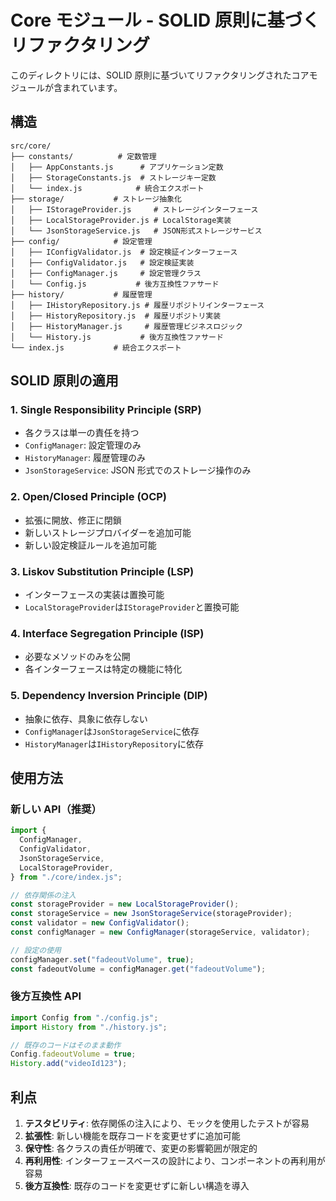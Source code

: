 # Core モジュール - SOLID 原則に基づくリファクタリング

このディレクトリには、SOLID 原則に基づいてリファクタリングされたコアモジュールが含まれています。

## 構造

```
src/core/
├── constants/          # 定数管理
│   ├── AppConstants.js      # アプリケーション定数
│   ├── StorageConstants.js  # ストレージキー定数
│   └── index.js            # 統合エクスポート
├── storage/           # ストレージ抽象化
│   ├── IStorageProvider.js     # ストレージインターフェース
│   ├── LocalStorageProvider.js # LocalStorage実装
│   └── JsonStorageService.js   # JSON形式ストレージサービス
├── config/            # 設定管理
│   ├── IConfigValidator.js  # 設定検証インターフェース
│   ├── ConfigValidator.js   # 設定検証実装
│   ├── ConfigManager.js     # 設定管理クラス
│   └── Config.js           # 後方互換性ファサード
├── history/           # 履歴管理
│   ├── IHistoryRepository.js # 履歴リポジトリインターフェース
│   ├── HistoryRepository.js  # 履歴リポジトリ実装
│   ├── HistoryManager.js     # 履歴管理ビジネスロジック
│   └── History.js           # 後方互換性ファサード
└── index.js           # 統合エクスポート
```

## SOLID 原則の適用

### 1. Single Responsibility Principle (SRP)

- 各クラスは単一の責任を持つ
- `ConfigManager`: 設定管理のみ
- `HistoryManager`: 履歴管理のみ
- `JsonStorageService`: JSON 形式でのストレージ操作のみ

### 2. Open/Closed Principle (OCP)

- 拡張に開放、修正に閉鎖
- 新しいストレージプロバイダーを追加可能
- 新しい設定検証ルールを追加可能

### 3. Liskov Substitution Principle (LSP)

- インターフェースの実装は置換可能
- `LocalStorageProvider`は`IStorageProvider`と置換可能

### 4. Interface Segregation Principle (ISP)

- 必要なメソッドのみを公開
- 各インターフェースは特定の機能に特化

### 5. Dependency Inversion Principle (DIP)

- 抽象に依存、具象に依存しない
- `ConfigManager`は`JsonStorageService`に依存
- `HistoryManager`は`IHistoryRepository`に依存

## 使用方法

### 新しい API（推奨）

```javascript
import {
  ConfigManager,
  ConfigValidator,
  JsonStorageService,
  LocalStorageProvider,
} from "./core/index.js";

// 依存関係の注入
const storageProvider = new LocalStorageProvider();
const storageService = new JsonStorageService(storageProvider);
const validator = new ConfigValidator();
const configManager = new ConfigManager(storageService, validator);

// 設定の使用
configManager.set("fadeoutVolume", true);
const fadeoutVolume = configManager.get("fadeoutVolume");
```

### 後方互換性 API

```javascript
import Config from "./config.js";
import History from "./history.js";

// 既存のコードはそのまま動作
Config.fadeoutVolume = true;
History.add("videoId123");
```

## 利点

1. **テスタビリティ**: 依存関係の注入により、モックを使用したテストが容易
2. **拡張性**: 新しい機能を既存コードを変更せずに追加可能
3. **保守性**: 各クラスの責任が明確で、変更の影響範囲が限定的
4. **再利用性**: インターフェースベースの設計により、コンポーネントの再利用が容易
5. **後方互換性**: 既存のコードを変更せずに新しい構造を導入
